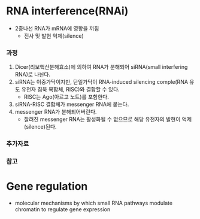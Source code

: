 # RNA interference(RNAi)
- 2중나선 RNA가 mRNA에 영향을 끼침
	- 전사 및 발현 억제(silence)
### 과정
1. Dicer(리보핵산분해효소)에 의하여 RNA가 분해되어 siRNA(small interfering RNA)로 나뉜다.
2. siRNA는 이중가닥이지만, 단일가닥이 RNA-induced silencing comple(RNA 유도 유전자 침묵 복합체, RISC)와 결합할 수 있다.
	- RISC는 Ago(아르고 노트)를 포함한다.
3. siRNA-RISC 결합체가 messenger RNA에 붙는다.
4. messenger RNA가 분해되어버린다.
	 - 잘려진 messenger RNA는 활성화될 수 없으므로 해당 유전자의 발현이 억제(silence)된다.
### 추가자료

### 참고

# Gene regulation
- molecular mechanisms by which small RNA pathways modulate chromatin to regulate gene expression